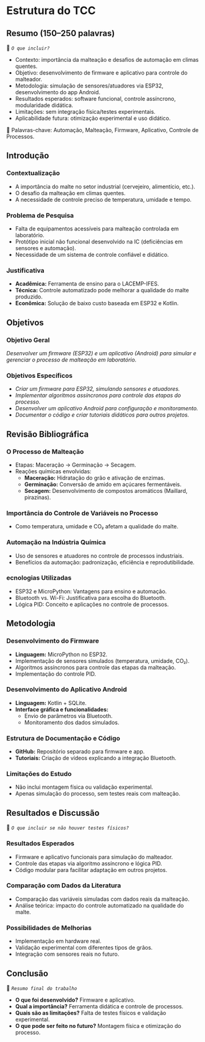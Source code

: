 # Estrutura do TCC

## Resumo (150–250 palavras)
📌 *`O que incluir?`*
- Contexto: importância da malteação e desafios de automação em climas quentes.
- Objetivo: desenvolvimento de firmware e aplicativo para controle do malteador.
- Metodologia: simulação de sensores/atuadores via ESP32, desenvolvimento do app Android.
- Resultados esperados: software funcional, controle assíncrono, modularidade didática.
- Limitações: sem integração física/testes experimentais.
- Aplicabilidade futura: otimização experimental e uso didático.

🔹 Palavras-chave: Automação, Malteação, Firmware, Aplicativo, Controle de Processos.

## Introdução

### Contextualização
- A importância do malte no setor industrial (cervejeiro, alimentício, etc.).
- O desafio da malteação em climas quentes.
- A necessidade de controle preciso de temperatura, umidade e tempo.

### Problema de Pesquisa
- Falta de equipamentos acessíveis para malteação controlada em laboratório.
- Protótipo inicial não funcional desenvolvido na IC (deficiências em sensores e automação).
- Necessidade de um sistema de controle confiável e didático.

### Justificativa
- **Acadêmica:** Ferramenta de ensino para o LACEMP-IFES.
- **Técnica:** Controle automatizado pode melhorar a qualidade do malte produzido.
- **Econômica:** Solução de baixo custo baseada em ESP32 e Kotlin.

## Objetivos

### Objetivo Geral
*Desenvolver um firmware (ESP32) e um aplicativo (Android) para simular e gerenciar o processo de malteação em laboratório.*

### Objetivos Específicos
- *Criar um firmware para ESP32, simulando sensores e atuadores.*
- *Implementar algoritmos assíncronos para controle das etapas do processo.*
- *Desenvolver um aplicativo Android para configuração e monitoramento.*
- *Documentar o código e criar tutoriais didáticos para outros projetos.*

## Revisão Bibliográfica

### O Processo de Malteação
- Etapas: Maceração → Germinação → Secagem.
- Reações químicas envolvidas:
  - **Maceração:** Hidratação do grão e ativação de enzimas.
  - **Germinação:** Conversão de amido em açúcares fermentáveis.
  - **Secagem:** Desenvolvimento de compostos aromáticos (Maillard, pirazinas).

### Importância do Controle de Variáveis no Processo
- Como temperatura, umidade e CO₂ afetam a qualidade do malte.

### Automação na Indústria Química
- Uso de sensores e atuadores no controle de processos industriais.
- Benefícios da automação: padronização, eficiência e reprodutibilidade.

### ecnologias Utilizadas
- ESP32 e MicroPython: Vantagens para ensino e automação.
- Bluetooth vs. Wi-Fi: Justificativa para escolha do Bluetooth.
- Lógica PID: Conceito e aplicações no controle de processos.

## Metodologia

### Desenvolvimento do Firmware
- **Linguagem:** MicroPython no ESP32.
- Implementação de sensores simulados (temperatura, umidade, CO₂).
- Algoritmos assíncronos para controle das etapas da malteação.
- Implementação do controle PID.

### Desenvolvimento do Aplicativo Android
- **Linguagem:** Kotlin + SQLite.
- **Interface gráfica e funcionalidades:**
  - Envio de parâmetros via Bluetooth.
  - Monitoramento dos dados simulados.

### Estrutura de Documentação e Código
- **GitHub:** Repositório separado para firmware e app.
- **Tutoriais:** Criação de vídeos explicando a integração Bluetooth.

### Limitações do Estudo
- Não inclui montagem física ou validação experimental.
- Apenas simulação do processo, sem testes reais com malteação.

## Resultados e Discussão
📌 *`O que incluir se não houver testes físicos?`*

### Resultados Esperados
- Firmware e aplicativo funcionais para simulação do malteador.
- Controle das etapas via algoritmo assíncrono e lógica PID.
- Código modular para facilitar adaptação em outros projetos.

### Comparação com Dados da Literatura
- Comparação das variáveis simuladas com dados reais da malteação.
- Análise teórica: impacto do controle automatizado na qualidade do malte.

### Possibilidades de Melhorias
- Implementação em hardware real.
- Validação experimental com diferentes tipos de grãos.
- Integração com sensores reais no futuro.

## Conclusão
📌 *`Resumo final do trabalho`*

- **O que foi desenvolvido?** Firmware e aplicativo.
- **Qual a importância?** Ferramenta didática e controle de processos.
- **Quais são as limitações?** Falta de testes físicos e validação experimental.
- **O que pode ser feito no futuro?** Montagem física e otimização do processo.